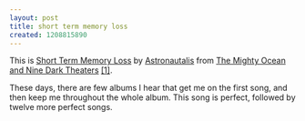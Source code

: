 ```yaml
---
layout: post
title: short term memory loss
created: 1208815890
---
```



This is [Short Term Memory Loss](http://www.lyricsandsongs.com/song/926503.html "Lyrics and Sonds: Short Term Memory Loss") by [Astronautalis](http://modelcitizens.org/ "Model Citizens: Astronautalis") from [The Mighty Ocean and Nine Dark Theaters](http://www.fightingrecords.com/index.php?thispage=releases&release=38 "Fighting Records Release: The Mighty Ocean and Nine Dark Theaters") [\[1\]](http://www.fightingrecords.com/ecards/astro/ "Fight Records Promotion: The Mighty Ocean and Nine Dark Theaters").

These days, there are few albums I hear that get me on the first song, and then keep me throughout the whole album. This song is perfect, followed by twelve more perfect songs.


